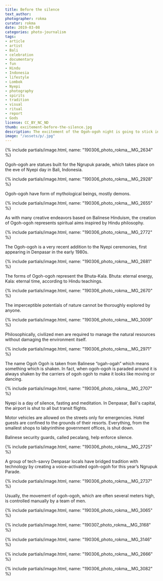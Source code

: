 ```yaml
---
title: Before the silence
text_author:
photographer: rokma
curator: rokma
date: 2019-03-08
categories: photo-journalism
tags:
- article
- artist
- Bali
- celebration
- documentary
- fun
- Hindu
- Indonesia
- lifestyle
- Lombok
- Nyepi
- photography
- spirits
- tradition
- visual
- ritual
- report
- Gods
license: CC_BY_NC_ND
thumb: excitement-before-the-silence.jpg
description: The excitement of the Ogoh-ogoh night is going to stick into your mind for the whole day of silence that follows.
image: "/assets/p/.jpg"
---
```




{% include partials/image.html, name: "190306_photo_rokma__MG_2634" %}

Ogoh-ogoh are statues built for the Ngrupuk parade, which takes place on the eve of Nyepi day in Bali, Indonesia.

{% include partials/image.html, name: "190306_photo_rokma__MG_2928" %}

Ogoh-ogoh have form of mythological beings, mostly demons.

{% include partials/image.html, name: "190306_photo_rokma__MG_2655" %}

As with many creative endeavors based on Balinese Hinduism, the creation of Ogoh-ogoh represents spiritual aims inspired by Hindu philosophy.

{% include partials/image.html, name: "190306_photo_rokma__MG_2772" %}

The Ogoh-ogoh is a very recent addition to the Nyepi ceremonies, first appearing in Denpasar in the early 1980s.

{% include partials/image.html, name: "190306_photo_rokma__MG_2681" %}

The forms of Ogoh-ogoh represent the Bhuta-Kala. Bhuta: eternal energy, Kala: eternal time, according to Hindu teachings.

{% include partials/image.html, name: "190306_photo_rokma__MG_2670" %}

The imperceptible potentials of nature cannot be thoroughly explored by anyone.

{% include partials/image.html, name: "190306_photo_rokma__MG_3009" %}

Philosophically, civilized men are required to manage the natural resources without damaging the environment itself.

{% include partials/image.html, name: "190306_photo_rokma__MG_2971" %}

The name Ogoh Ogoh is taken from Balinese “ogah-ogah” which means something which is shaken. In fact, when ogoh-ogoh is paraded around it is always shaken by the carriers of ogoh ogoh to make it looks like moving or dancing.

{% include partials/image.html, name: "190306_photo_rokma__MG_2707" %}

Nyepi is a day of silence, fasting and meditation. In Denpasar, Bali's capital, the airport is shut to all but transit flights.

Motor vehicles are allowed on the streets only for emergencies. Hotel guests are confined to the grounds of their resorts. Everything, from the smallest shops to labyrinthine government offices, is shut down.

Balinese security guards, called pecalang, help enforce silence.

{% include partials/image.html, name: "190306_photo_rokma__MG_2725" %}

A group of tech-savvy Denpasar locals have bridged tradition with technology by creating a voice-activated ogoh-ogoh for this year’s Ngrupuk Parade.

{% include partials/image.html, name: "190306_photo_rokma__MG_2737" %}

Usually, the movement of ogoh-ogoh, which are often several meters high, is controlled manually by a team of men.

{% include partials/image.html, name: "190306_photo_rokma__MG_3065" %}

{% include partials/image.html, name: "190307_photo_rokma__MG_3168" %}

{% include partials/image.html, name: "190306_photo_rokma__MG_3146" %}

{% include partials/image.html, name: "190306_photo_rokma__MG_2666" %}

{% include partials/image.html, name: "190306_photo_rokma__MG_3082" %}
